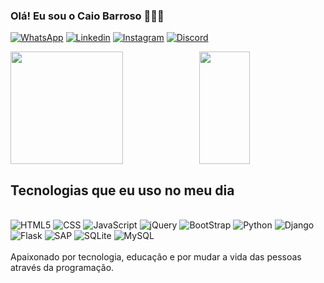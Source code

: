 ### Olá! Eu sou o Caio Barroso 🧑🏻‍💻

[![WhatsApp](	https://img.shields.io/badge/WhatsApp-25D366?style=for-the-badge&logo=whatsapp&logoColor=white)](https://wa.link/3ho114)
[![Linkedin](https://img.shields.io/badge/LinkedIn-0077B5?style=for-the-badge&logo=linkedin&logoColor=white)]("href.com.br")
[![Instagram](https://img.shields.io/badge/Instagram-E4405F?style=for-the-badge&logo=instagram&logoColor=white)]("href2.com.br")
[![Discord](https://img.shields.io/badge/Discord-7289DA?style=for-the-badge&logo=discord&logoColor=white)]("href2.com.br")



<!-- ![Cbarroso GitHub stats](https://github-readme-stats.vercel.app/api?username=CBarrosoBRRJ&show_icons=true&theme=dracula) -->

<div>  
  <img  height="180em" src="https://github-readme-stats.vercel.app/api?username=CBarrosoBRRJ&show_icons=true&include_all_commits=true&count_private=true&theme=dracula"/>
  <img align="right" height="180em" width="40%" src="https://github-readme-stats.vercel.app/api/top-langs/?username=CBarrosoBRRJ&layout=compact&langs_count=16&theme=dracula"/>
</div>

## Tecnologias que eu uso no meu dia
<div style='display: inline_block'> <br/>
    <img aling="center" alt= "HTML5"src="https://img.shields.io/badge/HTML5-E34F26?style=for-the-badge&logo=html5&logoColor=white">
    <img aling="center" alt= "CSS"src="https://img.shields.io/badge/CSS3-1572B6?style=for-the-badge&logo=css3&logoColor=white">
    <img aling="center" alt= "JavaScript"src="https://img.shields.io/badge/JavaScript-323330?style=for-the-badge&logo=javascript&logoColor=F7DF1E">
    <img aling="center" alt= "jQuery"src="https://img.shields.io/badge/jQuery-0769AD?style=for-the-badge&logo=jquery&logoColor=white">
    <img aling="center" alt= "BootStrap"src="https://img.shields.io/badge/Bootstrap-563D7C?style=for-the-badge&logo=bootstrap&logoColor=white">
    <img aling="center" alt= "Python"src="https://img.shields.io/badge/Python-14354C?style=for-the-badge&logo=python&logoColor=white">    
    <img aling="center" alt= "Django"src="https://img.shields.io/badge/Django-092E20?style=for-the-badge&logo=django&logoColor=white">
    <img aling="center" alt= "Flask"src="https://img.shields.io/badge/Flask-000000?style=for-the-badge&logo=flask&logoColor=white">
    <img aling="center" alt= "SAP"src="https://img.shields.io/badge/SAP-0FAAFF?style=for-the-badge&logo=sap&logoColor=white">
    <img aling="center" alt= "SQLite"src="https://img.shields.io/badge/SQLite-07405E?style=for-the-badge&logo=sqlite&logoColor=white">
    <img aling="center" alt= "MySQL"src="https://img.shields.io/badge/MySQL-00000F?style=for-the-badge&logo=mysql&logoColor=white">
     
</div>

<br>
Apaixonado por tecnologia, educação e por mudar a vida das pessoas através da programação.
